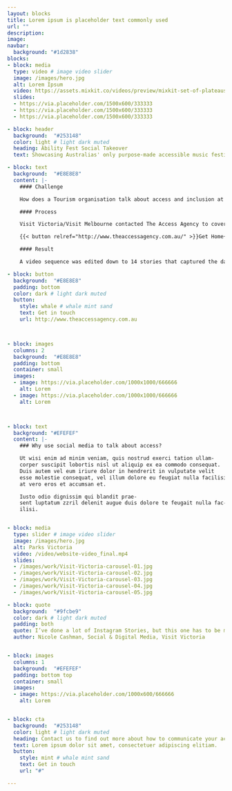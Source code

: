 ```yaml
---
layout: blocks
title: Lorem ipsum is placeholder text commonly used
url: ""
description:
image:
navbar:
  background: "#1d2838"
blocks:
- block: media
  type: video # image video slider
  image: /images/hero.jpg
  alt: Lorem Ipsum
  video: https://assets.mixkit.co/videos/preview/mixkit-set-of-plateaus-seen-from-the-heights-in-a-sunset-26070-large.mp4
  slides:
  - https://via.placeholder.com/1500x600/333333
  - https://via.placeholder.com/1500x600/333333
  - https://via.placeholder.com/1500x600/333333

- block: header
  background:  "#253148"
  color: light # light dark muted
  heading: Ability Fest Social Takeover
  text: Showcasing Australias' only purpose-made accessible music festival.

- block: text
  background:  "#E8E8E8"
  content: |-
    #### Challenge

    How does a Tourism organisation talk about access and inclusion at an event in a way that is authentic, energised and broad reaching? They commission someone with a disability to cover it.

    #### Process

    Visit Victoria/Visit Melbourne contacted The Access Agency to cover AbilityFest for their social media. AbilityFest - organised by the Dylan Alcott Foundation and untitled group – is Australia’s first and only completely accessible outdoor festival music festival. Ryan spoke with Dylan, volunteers and attendees at the festival conveying the excitement, scale and philosophy of the Event.

    {{< button relref="http://www.theaccessagency.com.au/" >}}Get Home{{< /button >}}

    #### Result

    A video sequence was edited down to 14 stories that captured the day – from anticipation, to the practical accessibility through to the late night climax and fireworks. The piece also showcased other live music options throughout Melbourne – providing options all year round for those with access needs.

- block: button
  background:  "#E8E8E8"
  padding: bottom
  color: dark # light dark muted
  button:
    style: whale # whale mint sand
    text: Get in touch
    url: http://www.theaccessagency.com.au



- block: images
  columns: 2
  background:  "#E8E8E8"
  padding: bottom
  container: small
  images:
  - image: https://via.placeholder.com/1000x1000/666666
    alt: Lorem
  - image: https://via.placeholder.com/1000x1000/666666
    alt: Lorem



- block: text
  background: "#EFEFEF"
  content: |-
    ### Why use social media to talk about access?

    Ut wisi enim ad minim veniam, quis nostrud exerci tation ullam-
    corper suscipit lobortis nisl ut aliquip ex ea commodo consequat.
    Duis autem vel eum iriure dolor in hendrerit in vulputate velit
    esse molestie consequat, vel illum dolore eu feugiat nulla facilisis
    at vero eros et accumsan et.

    Iusto odio dignissim qui blandit prae-
    sent luptatum zzril delenit augue duis dolore te feugait nulla fac-
    ilisi.


- block: media
  type: slider # image video slider
  image: /images/hero.jpg
  alt: Parks Victoria
  video: /video/website-video_final.mp4
  slides:
  - /images/work/Visit-Victoria-carousel-01.jpg
  - /images/work/Visit-Victoria-carousel-02.jpg
  - /images/work/Visit-Victoria-carousel-03.jpg
  - /images/work/Visit-Victoria-carousel-04.jpg
  - /images/work/Visit-Victoria-carousel-05.jpg

- block: quote
  background:  "#9fcbe9"
  color: dark # light dark muted
  padding: both
  quote: I’ve done a lot of Instagram Stories, but this one has to be my favourite ...and if you’re interested in accessible tourism content creation, Ryan Smith is your guy
  author: Nicole Cashman, Social & Digital Media, Visit Victoria


- block: images
  columns: 1
  background:  "#EFEFEF"
  padding: bottom top
  container: small
  images:
  - image: https://via.placeholder.com/1000x600/666666
    alt: Lorem


- block: cta
  background:  "#253148"
  color: light # light dark muted
  heading: Contact us to find out more about how to communicate your access
  text: Lorem ipsum dolor sit amet, consectetuer adipiscing elitiam.
  button:
    style: mint # whale mint sand
    text: Get in touch
    url: "#"

---
```


